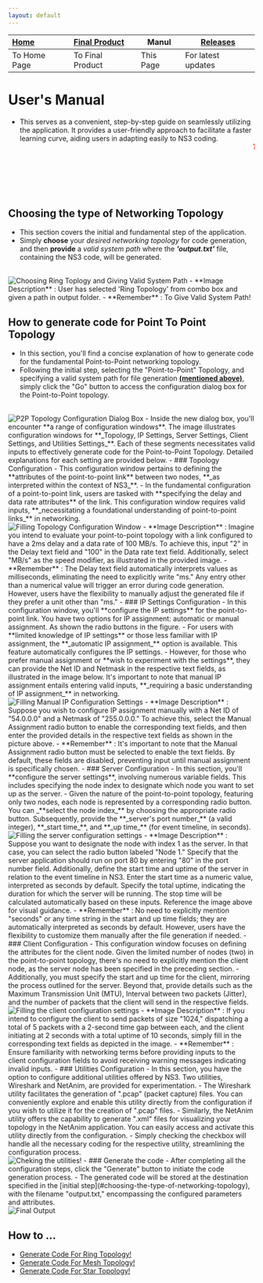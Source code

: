 ```yaml
---
layout: default
---
```


| [Home](./index.md) | [Final Product](./appImages.html) | Manul |  [Releases](./releases.html)  |
|:-------------------|:----------------------------------|----------------------|--------------------|
| To Home Page       | To Final Product                  | This Page            | For latest updates |

# User's Manual
- This serves as a convenient, step-by-step guide on seamlessly utilizing the application. It provides a user-friendly approach to facilitate a faster learning curve, aiding users in adapting easily to NS3 coding.
  <marquee direction="left" height="100px" style="color: red; font-weight: bold; font-style: italic;">
  This manual belongs to very first release of this application! Soon latest user manual will be shared here! &nbsp;&nbsp;&nbsp;&nbsp;&nbsp; | &nbsp;&nbsp;&nbsp;&nbsp;&nbsp;  Sorry for the inconvenience caused, if any, in operating the application! 
  </marquee>

## Choosing the type of Networking Topology
- This section covers the initial and fundamental step of the application. 
- Simply **choose** your _desired networking topology_ for code generation, and then **provide** a _valid system path_ where the _**'output.txt'**_ file, containing the NS3 code, will be generated.
<br>
  <img src="./assets/images/Manual/img1.png" alt="Choosing Ring Toplogy and Giving Valid System Path">
- **Image Description** :  User has selected 'Ring Topology' from combo box and given a path in output folder.
- **Remember** : To Give Valid System Path!

## How to generate code for Point To Point Topology
- In this section, you'll find a concise explanation of how to generate code for the fundamental Point-to-Point networking topology.
- Following the initial step, selecting the "Point-to-Point" Topology, and specifying a valid system path for file generation **[(mentioned above)](#choosing-the-type-of-networking-topology)**, simply click the "Go" button to access the configuration dialog box for the Point-to-Point topology.
<br>
  <img src="./assets/images/Manual/img2.png" alt="P2P Topology Configuration Dialog Box">
- Inside the new dialog box, you'll encounter **a range of configuration windows**. The image illustrates configuration windows for **_Topology, IP Settings, Server Settings, Client Settings, and Utilities Settings_**. Each of these segments necessitates valid inputs to effectively generate code for the Point-to-Point Topology. Detailed explanations for each setting are provided below.
- ### Topology Configuration
  - This configuration window pertains to defining the **attributes of the point-to-point link** between two nodes, **_as interpreted within the context of NS3_**.
  - In the fundamental configuration of a point-to-point link, users are tasked with **specifying the delay and data rate attributes** of the link. This configuration window requires valid inputs, **_necessitating a foundational understanding of point-to-point links_** in networking.
  <br>
    <img src="./assets/images/Manual/img3.png" alt="Filling Topology Configuration Window">
  - **Image Description** : Imagine you intend to evaluate your point-to-point topology with a link configured to have a 2ms delay and a data rate of 100 MB/s. To achieve this, input "2" in the Delay text field and "100" in the Data rate text field. Additionally, select "MB/s" as the speed modifier, as illustrated in the provided image.
  - **Remember** : The Delay text field automatically interprets values as milliseconds, eliminating the need to explicitly write "ms." Any entry other than a numerical value will trigger an error during code generation. However, users have the flexibility to manually adjust the generated file if they prefer a unit other than "ms."
- ### IP Settings Configuration
  - In this configuration window, you'll **configure the IP settings** for the point-to-point link. You have two options for IP assignment: automatic or manual assignment. As shown the radio buttons in the figure.
  - For users with **limited knowledge of IP settings** or those less familiar with IP assignment, the **_automatic IP assignment_** option is available. This feature automatically configures the IP settings.
  - However, for those who prefer manual assignment or **wish to experiment with the settings**, they can provide the Net ID and Netmask in the respective text fields, as illustrated in the image below. It's important to note that manual IP assignment entails entering valid inputs, **_requiring a basic understanding of IP assignment_** in networking.
  <br>
    <img src="./assets/images/Manual/img4.png" alt="Filling Manual IP Configuration Settings">
  - **Image Description** : Suppose you wish to configure IP assignment manually with a Net ID of "54.0.0.0" and a Netmask of "255.0.0.0." To achieve this, select the Manual Assignment radio button to enable the corresponding text fields, and then enter the provided details in the respective text fields as shown in the picture above.
  - **Remember** : It's important to note that the Manual Assignment radio button must be selected to enable the text fields. By default, these fields are disabled, preventing input until manual assignment is specifically chosen.
- ### Server Configuration
  - In this section, you'll **configure the server settings**, involving numerous variable fields. This includes specifying the node index to designate which node you want to set up as the server.
  - Given the nature of the point-to-point topology, featuring only two nodes, each node is represented by a corresponding radio button. You can _**select the node index_** by choosing the appropriate radio button. Subsequently, provide the **_server's port number_** (a valid integer), **_start time_**, and **_up time_** (for event timeline, in seconds).
  <br>
    <img src="./assets/images/Manual/img5.png" alt="Filling the server configuration settings">
  - **Image Description** : Suppose you want to designate the node with index 1 as the server. In that case, you can select the radio button labeled "Node 1." Specify that the server application should run on port 80 by entering "80" in the port number field. Additionally, define the start time and uptime of the server in relation to the event timeline in NS3. Enter the start time as a numeric value, interpreted as seconds by default. Specify the total uptime, indicating the duration for which the server will be running. The stop time will be calculated automatically based on these inputs. Reference the image above for visual guidance.
  - **Remember** : No need to explicitly mention "seconds" or any time string in the start and up time fields; they are automatically interpreted as seconds by default. However, users have the flexibility to customize them manually after the file generation if needed.
- ### Client Configuration
  - This configuration window focuses on defining the attributes for the client node. Given the limited number of nodes (two) in the point-to-point topology, there's no need to explicitly mention the client node, as the server node has been specified in the preceding section.
  - Additionally, you must specify the start and up time for the client, mirroring the process outlined for the server. Beyond that, provide details such as the Maximum Transmission Unit (MTU), Interval between two packets (Jitter), and the number of packets that the client will send in the respective fields.
    <br>
    <img src="./assets/images/Manual/img6.png" alt="Filling the client configuration settings">
  - **Image Description** : If you intend to configure the client to send packets of size "1024," dispatching a total of 5 packets with a 2-second time gap between each, and the client initiating at 2 seconds with a total uptime of 10 seconds, simply fill in the corresponding text fields as depicted in the image.
  - **Remember** : Ensure familiarity with networking terms before providing inputs to the client configuration fields to avoid receiving warning messages indicating invalid inputs.
- ### Utilities Configuration
  - In this section, you have the option to configure additional utilities offered by NS3. Two utilities, Wireshark and NetAnim, are provided for experimentation.
  - The Wireshark utility facilitates the generation of ".pcap" (packet capture) files. You can conveniently explore and enable this utility directly from the configuration if you wish to utilize it for the creation of ".pcap" files.
  - Similarly, the NetAnim utility offers the capability to generate ".xml" files for visualizing your topology in the NetAnim application. You can easily access and activate this utility directly from the configuration.
  - Simply checking the checkbox will handle all the necessary coding for the respective utility, streamlining the configuration process.
    <br>
    <img src="./assets/images/Manual/img7.png" alt="Cheking the utilities!">
- ### Generate the code
  - After completing all the configuration steps, click the "Generate" button to initiate the code generation process.
  - The generated code will be stored at the destination specified in the [initial step](#choosing-the-type-of-networking-topology), with the filename "output.txt," encompassing the configured parameters and attributes.
    <br>
    <img src="./assets/images/Manual/img8.png" alt="Final Output">
  
## How to ...
- [Generate Code For Ring Topology!](./Manual/manualRing.html)
- [Generate Code For Mesh Topology!](./Manual/manualMesh.html)
- [Generate Code For Star Topology!](./Manual/manualStar.html)

